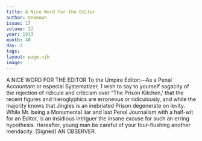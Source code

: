 ```yaml
---
title: A Nice Word for the Editor
author: Unknown
issue: 17
volume: 12
year: 1913
month: 40
day: 2
tags:
layout: page.njk
image:
---
```

A NICE WORD FOR THE EDITOR To the Umpire Editor:—As a Penal Accountant or especial Systematizer, 1 wish to say to yourself sagacity of the rejection of ridicule and criticism over “The Prison Kitchen,’ that the recent figures and hieroglyphics are erroneous or ridiculously, and while the majority knows that Jingles is an inebriated Prison degenerate on levity. While Mr. being a Monumental liar and last Penal Journalism with a half-wit for an Editor, is an insidious intriguer the insane excuse for such an erring hypothesis. Hereafter, young man be careful of your four-flushing another mendacity. (Signed) AN OBSERVER. 




